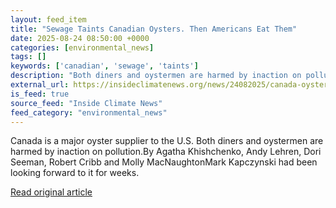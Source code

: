 ```yaml
---
layout: feed_item
title: "Sewage Taints Canadian Oysters. Then Americans Eat Them"
date: 2025-08-24 08:50:00 +0000
categories: [environmental_news]
tags: []
keywords: ['canadian', 'sewage', 'taints']
description: "Both diners and oystermen are harmed by inaction on pollution"
external_url: https://insideclimatenews.org/news/24082025/canada-oysters-tainted-by-sewage-supplied-to-united-states-norovirus/
is_feed: true
source_feed: "Inside Climate News"
feed_category: "environmental_news"
---
```


Canada is a major oyster supplier to the U.S. Both diners and oystermen are harmed by inaction on pollution.By Agatha Khishchenko, Andy Lehren, Dori Seeman, Robert Cribb and Molly MacNaughtonMark Kapczynski had been looking forward to it for weeks.&nbsp;

[Read original article](https://insideclimatenews.org/news/24082025/canada-oysters-tainted-by-sewage-supplied-to-united-states-norovirus/)
